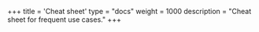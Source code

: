 +++
title = 'Cheat sheet'
type = "docs"
weight = 1000
description = "Cheat sheet for frequent use cases."
+++